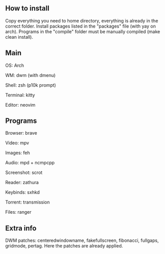 ## How to install

Copy everything you need to home directory, everything is already in the correct folder. Install packages listed in the "packages" file (with yay on arch). Programs in the "compile" folder must be manually compiled (make clean install).



## Main

OS: Arch

WM: dwm (with dmenu)

Shell: zsh (p10k prompt)

Terminal: kitty

Editor: neovim



## Programs

Browser: brave

Video: mpv

Images: feh

Audio: mpd + ncmpcpp

Screenshot: scrot

Reader: zathura

Keybinds: sxhkd

Torrent: transmission

Files: ranger



## Extra info

DWM patches: centeredwindowname, fakefullscreen, fibonacci, fullgaps, gridmode, pertag. Here the patches are already applied.
